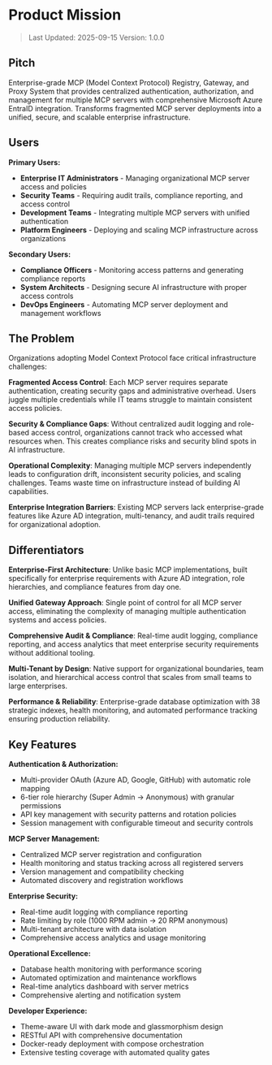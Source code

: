 # Product Mission

> Last Updated: 2025-09-15
> Version: 1.0.0

## Pitch

Enterprise-grade MCP (Model Context Protocol) Registry, Gateway, and Proxy System that provides centralized authentication, authorization, and management for multiple MCP servers with comprehensive Microsoft Azure EntraID integration. Transforms fragmented MCP server deployments into a unified, secure, and scalable enterprise infrastructure.

## Users

**Primary Users:**
- **Enterprise IT Administrators** - Managing organizational MCP server access and policies
- **Security Teams** - Requiring audit trails, compliance reporting, and access control
- **Development Teams** - Integrating multiple MCP servers with unified authentication
- **Platform Engineers** - Deploying and scaling MCP infrastructure across organizations

**Secondary Users:**
- **Compliance Officers** - Monitoring access patterns and generating compliance reports
- **System Architects** - Designing secure AI infrastructure with proper access controls
- **DevOps Engineers** - Automating MCP server deployment and management workflows

## The Problem

Organizations adopting Model Context Protocol face critical infrastructure challenges:

**Fragmented Access Control**: Each MCP server requires separate authentication, creating security gaps and administrative overhead. Users juggle multiple credentials while IT teams struggle to maintain consistent access policies.

**Security & Compliance Gaps**: Without centralized audit logging and role-based access control, organizations cannot track who accessed what resources when. This creates compliance risks and security blind spots in AI infrastructure.

**Operational Complexity**: Managing multiple MCP servers independently leads to configuration drift, inconsistent security policies, and scaling challenges. Teams waste time on infrastructure instead of building AI capabilities.

**Enterprise Integration Barriers**: Existing MCP servers lack enterprise-grade features like Azure AD integration, multi-tenancy, and audit trails required for organizational adoption.

## Differentiators

**Enterprise-First Architecture**: Unlike basic MCP implementations, built specifically for enterprise requirements with Azure AD integration, role hierarchies, and compliance features from day one.

**Unified Gateway Approach**: Single point of control for all MCP server access, eliminating the complexity of managing multiple authentication systems and access policies.

**Comprehensive Audit & Compliance**: Real-time audit logging, compliance reporting, and access analytics that meet enterprise security requirements without additional tooling.

**Multi-Tenant by Design**: Native support for organizational boundaries, team isolation, and hierarchical access control that scales from small teams to large enterprises.

**Performance & Reliability**: Enterprise-grade database optimization with 38 strategic indexes, health monitoring, and automated performance tracking ensuring production reliability.

## Key Features

**Authentication & Authorization:**
- Multi-provider OAuth (Azure AD, Google, GitHub) with automatic role mapping
- 6-tier role hierarchy (Super Admin → Anonymous) with granular permissions
- API key management with security patterns and rotation policies
- Session management with configurable timeout and security controls

**MCP Server Management:**
- Centralized MCP server registration and configuration
- Health monitoring and status tracking across all registered servers
- Version management and compatibility checking
- Automated discovery and registration workflows

**Enterprise Security:**
- Real-time audit logging with compliance reporting
- Rate limiting by role (1000 RPM admin → 20 RPM anonymous)
- Multi-tenant architecture with data isolation
- Comprehensive access analytics and usage monitoring

**Operational Excellence:**
- Database health monitoring with performance scoring
- Automated optimization and maintenance workflows
- Real-time analytics dashboard with server metrics
- Comprehensive alerting and notification system

**Developer Experience:**
- Theme-aware UI with dark mode and glassmorphism design
- RESTful API with comprehensive documentation
- Docker-ready deployment with compose orchestration
- Extensive testing coverage with automated quality gates